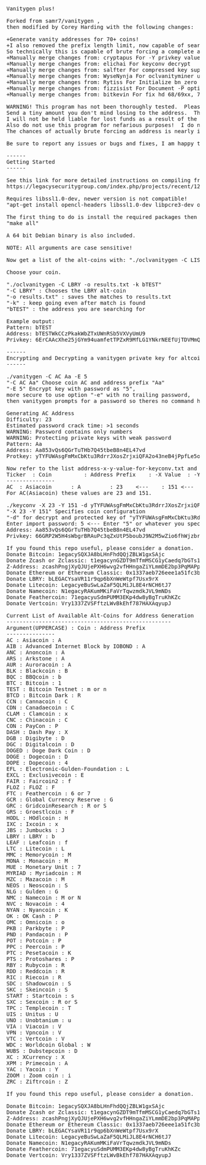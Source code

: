 <pre>
Vanitygen plus!

Forked from samr7/vanitygen ,
then modified by Corey Harding with the following changes:

+Generate vanity addresses for 70+ coins!
+I also removed the prefix length limit, now capable of searching for a whole address.
So technically this is capable of brute forcing a complete address if you have trillions of years to waste.
+Manually merge changes from: cryptapus For -Y privkey values
+Manually merge changes from: elichai For keyconv decrypt
+Manually merge changes from: salfter For compressed key support
+Manually merge changes from: WyseNynja For oclvanityminer updates
+Manually merge changes from: Rytiss For Initialize bn_zero to allow Intel CPU OpenCL compilation
+Manually merge changes from: fizzisist For Document -P option
+Manually merge changes from: bitkevin For fix hd 68/69xx, 7xxx 

WARNING! This program has not been thoroughly tested.  Please attempt importing an address first.
Send a tiny amount you don't mind losing to the address.  Then perform a test spend.
I will not be held liable for lost funds as a result of the use of this program.
Also do not use this program for nefarious purposes!  I do not condone illegal activity.
The chances of actually brute forcing an address is nearly impossible anyways.

Be sure to report any issues or bugs and fixes, I am happy to accept pull requests!

------
Getting Started
------

See this link for more detailed instructions on compiling from source:
https://legacysecuritygroup.com/index.php/projects/recent/12-software/35-oclvanitygen-compiling-and-use

Requires libssl1.0-dev, newer version is not compatible!
"apt-get install opencl-headers libssl1.0-dev libpcre3-dev ocl-icd-dev ocl-icd-dbg"

The first thing to do is install the required packages then run:
"make all"

A 64 bit Debian binary is also included.

NOTE: All arguments are case sensitive!

Now get a list of the alt-coins with: "./oclvanitygen -C LIST"

Choose your coin.

"./oclvanitygen -C LBRY -o results.txt -k bTEST"
"-C LBRY" : Chooses the LBRY alt-coin
"-o results.txt" : saves the matches to results.txt
"-k" : keep going even after match is found
"bTEST" : the address you are searching for

Example output:
Pattern: bTEST
Address: bTESTWkCCzPkakWbZTxUWnRSb5VXVyUmU9
Privkey: 6ErCAAcXhe25jGYm94uamfetTPZxR9MfLG1YNkrNEEfUjTDVMmQ

------
Encrypting and Decrypting a vanitygen private key for altcoins.
------

./vanitygen -C AC Aa -E 5
"-C AC Aa" Choose coin AC and address prefix "Aa"
"-E 5" Encrypt key with password as "5",
more secure to use option "-e" with no trailing password,
then vanitygen prompts for a password so theres no command history.

Generating AC Address
Difficulty: 23
Estimated password crack time: >1 seconds
WARNING: Password contains only numbers
WARNING: Protecting private keys with weak password
Pattern: Aa                                                                    
Address: Aa853vQs6QGrTuTHb7Q45tbeB8n4EL47vd
Protkey: yTYFUWAsgFmMxCbKtu3RdrrJXosZrjxiQFA2o43neB4jPpfLe5owNNrteTs8mpvua8Ge

Now refer to the list address-x-y-value-for-keyconv.txt and pick your -X and -Y values.
Ticker 	: Coin 			: Address Prefix 	: -X Value 	: -Y Value
---------------
AC 	: Asiacoin 		: A			: 23	<---	: 151 <---
For AC(Asiacoin) these values are 23 and 151.

./keyconv -X 23 -Y 151 -d yTYFUWAsgFmMxCbKtu3RdrrJXosZrjxiQFA2o43neB4jPpfLe5owNNrteTs8mpvua8Ge
"-X 23 -Y 151" Specifies coin configuration
"-d" for decrypt and protected key of "yTYFUWAsgFmMxCbKtu3RdrrJXosZrjxiQFA2o43neB4jPpfLe5owNNrteTs8mpvua8Ge"
Enter import password: 5 <--- Enter "5" or whatever you specified as password and press enter
Address: Aa853vQs6QGrTuTHb7Q45tbeB8n4EL47vd
Privkey: 66GRP2W5H4sWbgrBRAuPc3qZxUtP5boubJ9N2M5wZio6fhWjzbr

If you found this repo useful, please consider a donation.  Thank You!
Donate Bitcoin: 1egacySQXJA8bLHnFhdQQjZBLW1gxSAjc
Donate Zcash or Zclassic: t1egacynGZDT9mTfmMSCG1yCaedq7bGTs1a
Z-Address: zcashPngjXyQJUjePXH6wvg2vfHHngaZiYLmmDE2bp3PqMAPpErdfpbctug78P6m8xqKXyxX1dmfCYoUeJYfX8hDLSueuKL
Donate Ethereum or Ethereum Classic: 0x1337aeb726eee1a51fc3b22a7eafa329d950297a
Donate LBRY: bLEGACYsaVR11r9qp6bXnWeWtpf7Usx9rX
Donate Litecoin: LegacyeBuSwLaZaF5QLMiJL8E4rNCH6tJ7
Donate Namecoin: N1egacyRAKumMKiFaVrTqwzmdkJVL9mNDs
Donate Feathercoin: 71egacyuSdmPUMM3EKp4dw8yBgTruKhKZc
Donate Vertcoin: Vry1337ZVSFftzLWvBkEhf787HAXAqyupJ

Current List of Available Alt-Coins for Address Generation
---------------------------------------------------
Argument(UPPERCASE) : Coin : Address Prefix
---------------
AC : Asiacoin : A
AIB : Advanced Internet Block by IOBOND : A
ANC : Anoncoin : A
ARS : Arkstone : A
AUR : Auroracoin : A
BLK : Blackcoin : B
BQC : BBQcoin : b
BTC : Bitcoin : 1
TEST : Bitcoin Testnet : m or n
BTCD : Bitcoin Dark : R
CCN : Cannacoin : C
CDN : Canadaecoin : C
CLAM : Clamcoin : x
CNC : Chinacoin : C
CON : PayCon : P
DASH : Dash Pay : X
DGB : Digibyte : D
DGC : Digitalcoin : D
DOGED : Doge Dark Coin : D
DOGE : Dogecoin : D
DOPE : Dopecoin : 4
EFL : Electronic-Gulden-Foundation : L
EXCL : Exclusivecoin : E
FAIR : Faircoin2 : f
FLOZ : FLOZ : F
FTC : Feathercoin : 6 or 7
GCR : Global Currency Reserve : G
GRC : GridcoinResearch : R or S
GRS : Groestlcoin : F
HODL : HOdlcoin : H
IXC : Ixcoin : x
JBS : Jumbucks : J
LBRY : LBRY : b
LEAF : Leafcoin : f
LTC : Litecoin : L
MMC : Memorycoin : M
MONA : Monacoin : M
MUE : Monetary Unit : 7
MYRIAD : Myriadcoin : M
MZC : Mazacoin : M
NEOS : Neoscoin : S
NLG : Gulden : G
NMC : Namecoin : M or N
NVC : Novacoin : 4
NYAN : Nyancoin : K
OK : OK Cash : P
OMC : Omnicoin : o
PKB : Parkbyte : P
PND : Pandacoin : P
POT : Potcoin : P
PPC : Peercoin : P
PTC : Pesetacoin : K
PTS : Protoshares : P
RBY : Rubycoin : R
RDD : Reddcoin : R
RIC : Riecoin : R
SDC : Shadowcoin : S
SKC : Skeincoin : S
START : Startcoin : s
SXC : Sexcoin : R or S
TPC : Templecoin : T
UIS : Unitus : U
UNO : Unobtanium : u
VIA : Viacoin : V
VPN : Vpncoin : V
VTC : Vertcoin : V
WDC : Worldcoin Global : W
WUBS : Dubstepcoin : D
XC : XCurrency : X
XPM : Primecoin : A
YAC : Yacoin : Y
ZOOM : Zoom coin : i
ZRC : Ziftrcoin : Z

If you found this repo useful, please consider a donation.  Thank You!

Donate Bitcoin: 1egacySQXJA8bLHnFhdQQjZBLW1gxSAjc
Donate Zcash or Zclassic: t1egacynGZDT9mTfmMSCG1yCaedq7bGTs1a
Z-Address: zcashPngjXyQJUjePXH6wvg2vfHHngaZiYLmmDE2bp3PqMAPpErdfpbctug78P6m8xqKXyxX1dmfCYoUeJYfX8hDLSueuKL
Donate Ethereum or Ethereum Classic: 0x1337aeb726eee1a51fc3b22a7eafa329d950297a
Donate LBRY: bLEGACYsaVR11r9qp6bXnWeWtpf7Usx9rX
Donate Litecoin: LegacyeBuSwLaZaF5QLMiJL8E4rNCH6tJ7
Donate Namecoin: N1egacyRAKumMKiFaVrTqwzmdkJVL9mNDs
Donate Feathercoin: 71egacyuSdmPUMM3EKp4dw8yBgTruKhKZc
Donate Vertcoin: Vry1337ZVSFftzLWvBkEhf787HAXAqyupJ
</pre>
